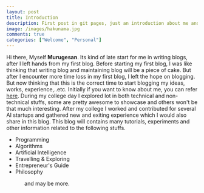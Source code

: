 ```yaml
---
layout: post
title: Introduction
description: First post in git pages, just an introduction about me and about this blog. A brief description about my works and how i am about to convey them in this blog.
image: /images/hakunama.jpg
comments: true
categories: ["Welcome", "Personal"]
---
```


Hi there, Myself **Murugesan**. Its kind of late start for me in writing blogs, after I left hands from my first blog. Before starting my first blog, I was like thinking that writing blog and maintaining blog will be a piece of cake. But after I encounter more time loss in my first blog, I left the hope on blogging. But now thinking that this is the correct time to start blogging my ideas, works, experience,..etc. Initially if you want to know about me, you can refer [here](https://murugeshmarvel.github.io/about/). During my college day I explored lot in both technical and non-technical stuffs, some are pretty awesome to showcase and others won't be that much interesting. After my college I worked and contributed for several AI startups and gathered new and exiting experience which I would also share in this blog.
This blog will contains many tutorials, experiments and other information related to the following stuffs.
<ul>
<li>Programming</li>
<li>Algorithms</li>
<li>Artificial Intelligence</li>
<li>Travelling & Exploring</li>
<li>Entrepreneur's Guide</li>
<li>Philosophy</li>
<ul>
and may be more.
